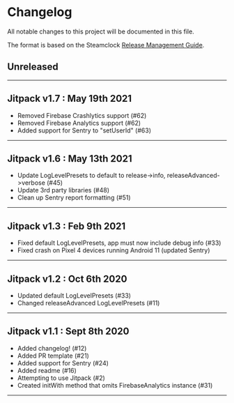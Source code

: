 # Changelog
All notable changes to this project will be documented in this file.

The format is based on the Steamclock [Release Management Guide](https://github.com/steamclock/labs/wiki/Release-Management-Guide).

## Unreleased 


---

## Jitpack v1.7 : May 19th 2021

- Removed Firebase Crashlytics support (#62)
- Removed Firebase Analytics support (#62)
- Added support for Sentry to "setUserId" (#63)

---

## Jitpack v1.6 : May 13th 2021

- Update LogLevelPresets to default to release->info, releaseAdvanced->verbose (#45)
- Update 3rd party libraries (#48)
- Clean up Sentry report formatting (#51)

---

## Jitpack v1.3 : Feb 9th 2021

- Fixed default LogLevelPresets, app must now include debug info (#33)
- Fixed crash on Pixel 4 devices running Android 11 (updated Sentry)

---

## Jitpack v1.2 : Oct 6th 2020

- Updated default LogLevelPresets (#33)
- Changed releaseAdvanced LogLevelPresets (#11)

---

## Jitpack v1.1 : Sept 8th 2020

- Added changelog! (#12)
- Added PR template (#21)
- Added support for Sentry (#24)
- Added readme (#16)
- Attempting to use Jitpack (#2)
- Created initWith method that omits FirebaseAnalytics instance (#31)

---
